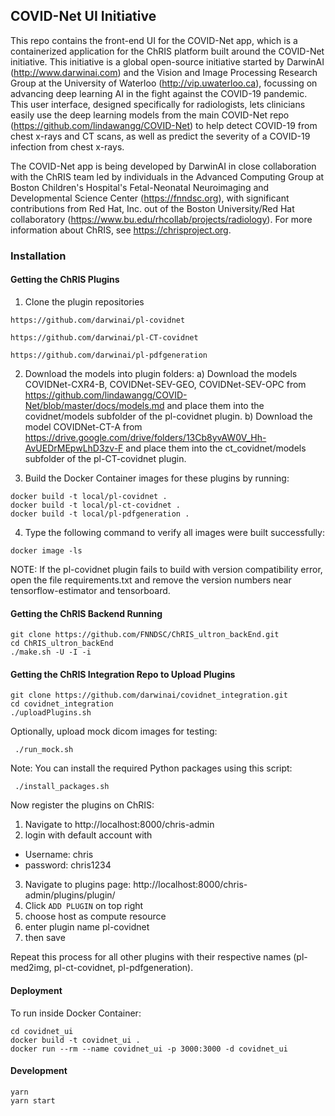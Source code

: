 
## COVID-Net UI Initiative

This repo contains the front-end UI for the COVID-Net app, which is a containerized application for the ChRIS platform built around the COVID-Net initiative. This initiative is a global open-source initiative started by DarwinAI (http://www.darwinai.com) and the Vision and Image Processing Research Group at the University of Waterloo (http://vip.uwaterloo.ca), focussing on advancing deep learning AI in the fight against the COVID-19 pandemic. This user interface, designed specifically for radiologists, lets clinicians easily use the deep learning models from the main COVID-Net repo (https://github.com/lindawangg/COVID-Net) to help detect COVID-19 from chest x-rays and CT scans, as well as predict the severity of a COVID-19 infection from chest x-rays. 

The COVID-Net app is being developed by DarwinAI in close collaboration with the ChRIS team led by individuals in the Advanced Computing Group at Boston Children's Hospital's Fetal-Neonatal Neuroimaging and Developmental Science Center (https://fnndsc.org), with significant contributions from Red Hat, Inc. out of the Boston University/Red Hat collaboratory (https://www.bu.edu/rhcollab/projects/radiology). For more information about ChRIS, see https://chrisproject.org.

### Installation

#### Getting the ChRIS Plugins

1) Clone the plugin repositories

```
https://github.com/darwinai/pl-covidnet

https://github.com/darwinai/pl-CT-covidnet

https://github.com/darwinai/pl-pdfgeneration
```

2) Download the models into plugin folders:
    a) Download the models COVIDNet-CXR4-B, COVIDNet-SEV-GEO, COVIDNet-SEV-OPC from https://github.com/lindawangg/COVID-Net/blob/master/docs/models.md and place them into the covidnet/models subfolder of the pl-covidnet plugin.
    b) Download the model COVIDNet-CT-A from https://drive.google.com/drive/folders/13Cb8yvAW0V_Hh-AvUEDrMEpwLhD3zv-F and place them into the ct_covidnet/models subfolder of the pl-CT-covidnet plugin.

3) Build the Docker Container images for these plugins by running:
```
docker build -t local/pl-covidnet .
docker build -t local/pl-ct-covidnet .
docker build -t local/pl-pdfgeneration .
```

4) Type the following command to verify all images were built successfully:
```
docker image -ls
```
NOTE: If the pl-covidnet plugin fails to build with version compatibility error, open the file requirements.txt and remove the version numbers near tensorflow-estimator and tensorboard.

#### Getting the ChRIS Backend Running

```
git clone https://github.com/FNNDSC/ChRIS_ultron_backEnd.git
cd ChRIS_ultron_backEnd
./make.sh -U -I -i
```

#### Getting the ChRIS Integration Repo to Upload Plugins
```
git clone https://github.com/darwinai/covidnet_integration.git
cd covidnet_integration
./uploadPlugins.sh
```

Optionally, upload mock dicom images for testing:
```
 ./run_mock.sh
```

Note: You can install the required Python packages using this script:
```
 ./install_packages.sh   
```

Now register the plugins on ChRIS:
1. Navigate to http://localhost:8000/chris-admin
2. login with default account with
* Username: chris
* password: chris1234
3. Navigate to plugins page: http://localhost:8000/chris-admin/plugins/plugin/
4. Click `ADD PLUGIN` on top right
5. choose host as compute resource
6. enter plugin name pl-covidnet
7. then save

Repeat this process for all other plugins with their respective names (pl-med2img, pl-ct-covidnet, pl-pdfgeneration).

#### Deployment

To run inside Docker Container:

```
cd covidnet_ui
docker build -t covidnet_ui .
docker run --rm --name covidnet_ui -p 3000:3000 -d covidnet_ui
```

#### Development

```
yarn
yarn start
```
